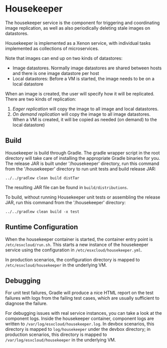# Housekeeper

The housekeeper service is the component for triggering and coordinating image replication,
as well as also periodically deleting stale images on datastores.

Housekeeper is implemented as a Xenon service, with individual tasks implemented as collections of microservices.

Note that images can end up on two kinds of datastores:
* Image datastores. Normally image datastores are shared between hosts and there is one image datastore per host
* Local datastores: Before a VM is started, the image needs to be on a local datastore

When an image is created, the user will specify how it will be replicated. There are two kinds of replication:
1. _Eager replication_ will copy the image to all image and local datastores.
2. _On demand replication_ will copy the image to all image datastores. When a VM is created,
it will be copied as needed (on demand) to the local datastore)

## Build

Housekeeper is build through Gradle. The gradle wrapper script in the root directory will take care of installing the
appropriate Gradle binaries for you. The release JAR is built under '/housekeeper' directory, 
run this command from the '/housekeeper' directory to run unit tests and build release JAR:

```
../../gradlew clean build distTar
```

The resulting JAR file can be found in `build/distributions`.

To build, without running Housekeeper unit tests or assembling the release JAR, run this command from the
'/housekeeper' directory:

```
../../gradlew clean build -x test
```

## Runtime Configuration

When the housekeeper container is started, the container entry point is `/etc/esxcloud/run.sh`. This starts a new instance
of the housekeeper service using the configuration in `/etc/esxcloud/housekeeper.yml`.

In production scenarios, the configuration directory is mapped to `/etc/esxcloud/housekeeper` in the underlying VM.

## Debugging

For unit test failures, Gradle will produce a nice HTML report on the test failures with logs from the failing test
cases, which are usually sufficient to diagnose the failure.

For debugging issues with real service instances, you can take a look at the component logs. Inside the housekeeper
container, component logs are written to `/var/log/esxcloud/housekeeper.log`. In devbox scenarios, this directory is mapped
to `log/housekeeper` under the devbox directory; in production scenarios, this directory is mapped to
`/var/log/esxcloud/housekeeper` in the underlying VM.
